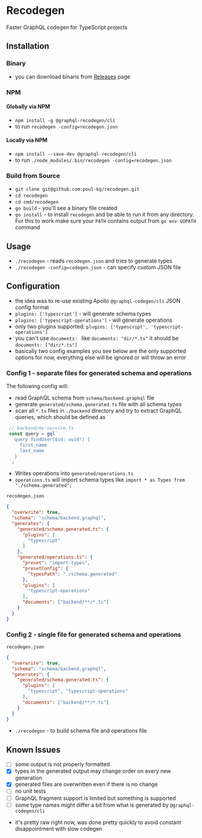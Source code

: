 # Recodegen
Faster GraphQL codegen for TypeScript projects

## Installation
### Binary
* you can download binaris from [Releases](https://github.com/poul-kg/recodegen/releases) page
### NPM
#### Globally via NPM
* `npm install -g @graphql-recodegen/cli`
* to run `recodegen -config=recodegen.json`
#### Locally via NPM
* `npm install --save-dev @graphql-recodegen/cli`
* to run `./node_modules/.bin/recodegen -config=recodegen.json`
### Build from Source
* `git clone git@github.com:poul-kg/recodegen.git`
* `cd recodegen`
* `cd cmd/recodegen`
* `go build` - you'll see a binary file created
* `go install` - to install `recodegen` and be able to run it from any directory. For this to work make sure your `PATH` contains output from `go env GOPATH` command

## Usage
* `./recodegen` - reads `recodegen.json` and tries to generate types
* `./recodegen -config=codegen.json` - can specify custom JSON file

## Configuration
* the idea was to re-use existing Apollo `@graphql-codegen/cli` JSON config format
* `plugins: ['typescript']` - will generate schema types
* `plugins: ['typescript-operations']` - will generate operations
* only two plugins supported: `plugins: ['typescript', 'typescript-operations']`
* you can't use `documents: ` like `documents: "dir/*.ts"` it should be `documents: ["dir/*.ts"]`
* basically two config examples you see below are the only supported options for now, everything else will be ignored or will throw an error

### Config 1 - separate files for generated schema and operations
The following config will:
* read GraphQL schema from `schema/backend.graphql` file
* generate `generated/schema.generated.ts` file with all schema types
* scan all `*.ts` files in `./backend` directory and try to extract GraphQL queries, which should be defined as

```TypeScript
 // backend/my-service.ts
 const query = gql`
   query findUser($id: uuid!) {
     first_name
     last_name
   }
 `;
```
* Writes operations into `generated/operations.ts`
* `operations.ts` will import schema types like `import * as Types from "./schema.generated";`

`recodegen.json`
```JSON
{
  "overwrite": true,
  "schema": "schema/backend.graphql",
  "generates": {
    "generated/schema.generated.ts": {
      "plugins": [
        "typescript"
      ]
    },
    "generated/operations.ts": {
      "preset": "import-types",
      "presetConfig": {
        "typesPath": "./schema.generated"
      },
      "plugins": [
        "typescript-operations"
      ],
      "documents": ["backend/**/*.ts"]
    }
  }
}
```
### Config 2 - single file for generated schema and operations
`recodegen.json`
```JSON
{
  "overwrite": true,
  "schema": "schema/backend.graphql",
  "generates": {
    "generated/schema.generated.ts": {
      "plugins": [
        "typescript", "typescript-operations"
      ],
      "documents": ["backend/**/*.ts"]
    }
  }
}
```
* `./recodegen` - to build schema file and operations file

## Known Issues
* [ ] some output is not properly formatted
* [x] types in the generated output may change order on every new generation
* [x] generated files are overwritten even if there is no change
* [ ] no unit tests
* [ ] GraphQL fragment support is limited but something is supported
* [ ] some type names might differ a bit from what is generated by `@graphql-codegen/cli`
* it's pretty raw right now, was done pretty quickly to avoid constant disappointment with slow codegen